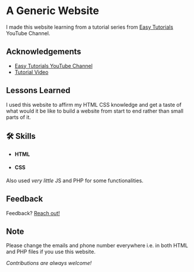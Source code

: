 # A Generic Website
I made this website learning from a tutorial series from [Easy Tutorials](https://www.youtube.com/c/EasyTutorialsVideo/videos) YouTube Channel.

## Acknowledgements
 - [Easy Tutorials YouTube Channel](https://www.youtube.com/c/EasyTutorialsVideo/videos)
 - [Tutorial Video](https://youtu.be/oYRda7UtuhA)

## Lessons Learned
I used this website to affirm my HTML CSS knowledge and get a taste of what would it be like to build a website from start to end rather than small parts of it.

## 🛠 Skills
* #### HTML
* #### CSS

Also used _very little_ JS and PHP for some functionalities.

## Feedback
Feedback? [Reach out!](https://github.com/Utkarshthgr8)

## Note
Please change the emails and phone number everywhere i.e. in both HTML and PHP files if you use this website.

_Contributions are always welcome!_